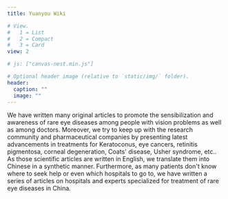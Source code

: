 ```yaml
---
title: Yuanyou Wiki

# View.
#   1 = List
#   2 = Compact
#   3 = Card
view: 2

# js: ["canvas-nest.min.js"]

# Optional header image (relative to `static/img/` folder).
header:
  caption: ""
  image: ""
---
```


We have written many original articles to promote the sensibilization and awareness of rare eye diseases among people with vision problems as well as among doctors. Moreover, we try to keep up with the research community and pharmaceutical companies by presenting latest advancements in treatments for Keratoconus, eye cancers, retinitis pigmentosa, corneal degeneration, Coats' disease, Usher syndrome, etc.. As those scientific articles are written in English, we translate them into Chinese in a synthetic manner. Furthermore, as many patients don't know where to seek help or even which hospitals to go to, we have written a series of articles on hospitals and experts specialized for treatment of rare eye diseases in China.
